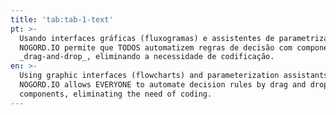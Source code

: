 ```yaml
---
title: 'tab:tab-1-text'
pt: >-
  Usando interfaces gráficas (fluxogramas) e assistentes de parametrização, o
  NOGORD.IO permite que TODOS automatizem regras de decisão com componentes
  _drag-and-drop_, eliminando a necessidade de codificação.
en: >-
  Using graphic interfaces (flowcharts) and parameterization assistants,
  NOGORD.IO allows EVERYONE to automate decision rules by drag and dropping
  components, eliminating the need of coding.
---
```


